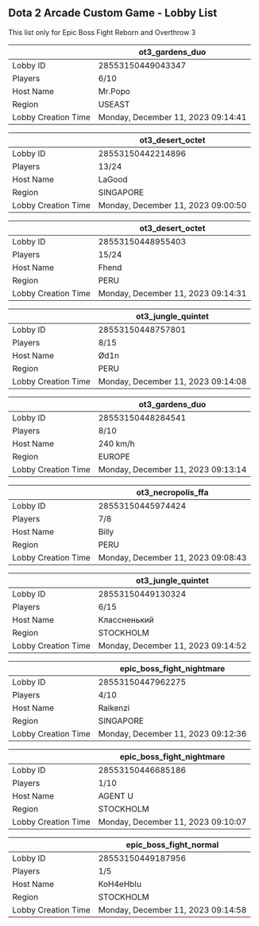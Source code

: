 ## Dota 2 Arcade Custom Game - Lobby List

This list only for Epic Boss Fight Reborn and Overthrow 3

|  | ot3_gardens_duo |
| ------ | ------ |
| Lobby ID | 28553150449043347 |
| Players | 6/10 |
| Host Name | Mr.Popo |
| Region | USEAST |
| Lobby Creation Time | Monday, December 11, 2023 09:14:41 |


|  | ot3_desert_octet |
| ------ | ------ |
| Lobby ID | 28553150442214896 |
| Players | 13/24 |
| Host Name | LaGood |
| Region | SINGAPORE |
| Lobby Creation Time | Monday, December 11, 2023 09:00:50 |


|  | ot3_desert_octet |
| ------ | ------ |
| Lobby ID | 28553150448955403 |
| Players | 15/24 |
| Host Name | Fhend |
| Region | PERU |
| Lobby Creation Time | Monday, December 11, 2023 09:14:31 |


|  | ot3_jungle_quintet |
| ------ | ------ |
| Lobby ID | 28553150448757801 |
| Players | 8/15 |
| Host Name | Ød1n |
| Region | PERU |
| Lobby Creation Time | Monday, December 11, 2023 09:14:08 |


|  | ot3_gardens_duo |
| ------ | ------ |
| Lobby ID | 28553150448284541 |
| Players | 8/10 |
| Host Name | 240 km/h |
| Region | EUROPE |
| Lobby Creation Time | Monday, December 11, 2023 09:13:14 |


|  | ot3_necropolis_ffa |
| ------ | ------ |
| Lobby ID | 28553150445974424 |
| Players | 7/8 |
| Host Name | Billy |
| Region | PERU |
| Lobby Creation Time | Monday, December 11, 2023 09:08:43 |


|  | ot3_jungle_quintet |
| ------ | ------ |
| Lobby ID | 28553150449130324 |
| Players | 6/15 |
| Host Name | Классненький |
| Region | STOCKHOLM |
| Lobby Creation Time | Monday, December 11, 2023 09:14:52 |


|  | epic_boss_fight_nightmare |
| ------ | ------ |
| Lobby ID | 28553150447962275 |
| Players | 4/10 |
| Host Name | Raikenzi |
| Region | SINGAPORE |
| Lobby Creation Time | Monday, December 11, 2023 09:12:36 |


|  | epic_boss_fight_nightmare |
| ------ | ------ |
| Lobby ID | 28553150446685186 |
| Players | 1/10 |
| Host Name | AGENT U |
| Region | STOCKHOLM |
| Lobby Creation Time | Monday, December 11, 2023 09:10:07 |


|  | epic_boss_fight_normal |
| ------ | ------ |
| Lobby ID | 28553150449187956 |
| Players | 1/5 |
| Host Name | KoH4eHbIu |
| Region | STOCKHOLM |
| Lobby Creation Time | Monday, December 11, 2023 09:14:58 |


